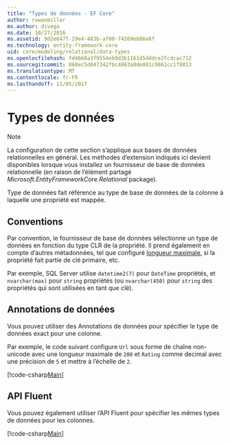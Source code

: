 ```yaml
---
title: "Types de données - EF Core"
author: rowanmiller
ms.author: divega
ms.date: 10/27/2016
ms.assetid: 9d2e647f-29e4-483b-af00-74269eb06e8f
ms.technology: entity-framework-core
uid: core/modeling/relational/data-types
ms.openlocfilehash: fd4668a3f9554eb9d3b1161d5dddce2fcdcac712
ms.sourcegitcommit: 860ec5d047342fbc4063a0de881c9861cc1f8813
ms.translationtype: MT
ms.contentlocale: fr-FR
ms.lasthandoff: 11/05/2017
---
```

# <a name="data-types"></a>Types de données

> [!NOTE]  
> La configuration de cette section s’applique aux bases de données relationnelles en général. Les méthodes d’extension indiqués ici devient disponibles lorsque vous installez un fournisseur de base de données relationnelle (en raison de l’élément partagé *Microsoft.EntityFrameworkCore.Relational* package).

Type de données fait référence au type de base de données de la colonne à laquelle une propriété est mappée.

## <a name="conventions"></a>Conventions

Par convention, le fournisseur de base de données sélectionne un type de données en fonction du type CLR de la propriété. Il prend également en compte d’autres métadonnées, tel que configuré [longueur maximale](../max-length.md), si la propriété fait partie de clé primaire, etc.

Par exemple, SQL Server utilise `datetime2(7)` pour `DateTime` propriétés, et `nvarchar(max)` pour `string` propriétés (ou `nvarchar(450)` pour `string` des propriétés qui sont utilisées en tant que clé).

## <a name="data-annotations"></a>Annotations de données

Vous pouvez utiliser des Annotations de données pour spécifier le type de données exact pour une colonne.

Par exemple, le code suivant configure `Url` sous forme de chaîne non-unicode avec une longueur maximale de `200` et `Rating` comme decimal avec une précision de `5` et mettre à l’échelle de `2`.

[!code-csharp[Main](../../../../samples/core/Modeling/DataAnnotations/Samples/Relational/DataType.cs?name=Entities&highlight=4,6)]

## <a name="fluent-api"></a>API Fluent

Vous pouvez également utiliser l’API Fluent pour spécifier les mêmes types de données pour les colonnes.

[!code-csharp[Main](../../../../samples/core/Modeling/FluentAPI/Samples/Relational/DataType.cs?name=Model&highlight=9-10)]
